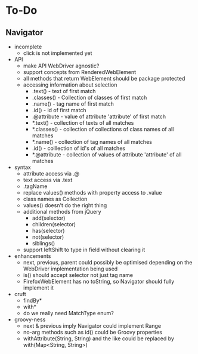 # To-Do

## Navigator

* incomplete
	* click is not implemented yet
* API
    * make API WebDriver agnostic?
    * support concepts from RenderedWebElement
    * all methods that return WebElement should be package protected
    * accessing information about selection
        * .text() - text of first match
        * .classes() - Collection<String> of classes of first match
        * .name() - tag name of first match
        * .id() - id of first match
        * .@attribute - value of attribute 'attribute' of first match
        * *.text() - collection of texts of all matches
        * *.classes() - collection of collections of class names of all matches
        * *.name() - collection of tag names of all matches
        * .id() - colllection of id's of all matches
        * *.@attribute - collection of values of attribute 'attribute' of all matches
* syntax
    * attribute access via .@
    * text access via .text
    * .tagName
    * replace values() methods with property access to .value
    * class names as Collection<String>
    * values() doesn't do the right thing
    * additional methods from jQuery
        * add(selector)
        * children(selector)
        * has(selector)
        * not(selector)
        * siblings()
    * support leftShift to type in field without clearing it
* enhancements
	* next, previous, parent could possibly be optimised depending on the WebDriver implementation being used
	* is() should accept selector not just tag name
	* FirefoxWebElement has no toString, so Navigator should fully implement it
* cruft
    * findBy*
    * with*
    * do we really need MatchType enum?
* groovy-ness
	* next & previous imply Navigator could implement Range
	* no-arg methods such as id() could be Groovy properties
	* withAttribute(String, String) and the like could be replaced by with(Map<String, String>) 
